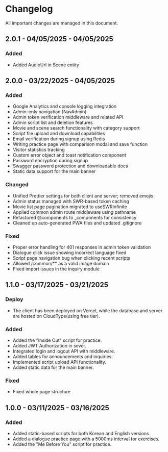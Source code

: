 # Changelog

All important changes are managed in this document.

## 2.0.1 - 04/05/2025 - 04/05/2025

### Added

- Added AudioUrl in Scene entity

## 2.0.0 - 03/22/2025 - 04/05/2025

### Added

- Google Analytics and console logging integration
- Admin-only navigation (NavAdmin)
- Admin token verification middleware and related API
- Admin script list and deletion features
- Movie and scene search functionality with category support
- Script file upload and download capabilities
- Email verification during signup using Redis
- Writing practice page with comparison modal and save function
- Visitor statistics tracking
- Custom error object and toast notification component
- Password encryption during signup
- Swagger password protection and downloadable docs
- Static data support for the main banner

### Changed

- Unified Prettier settings for both client and server; removed emojis
- Admin status managed with SWR-based token caching
- Movie list page pagination migrated to useSWRInfinite
- Applied common admin route middleware using pathname
- Refactored @components to \_components for consistency
- Cleaned up auto-generated PWA files and updated .gitignore

### Fixed

- Proper error handling for 401 responses in admin token validation
- Dialogue click issue showing incorrect language fixed
- Script page navigation bug when clicking recent scripts
- Allowed /common/\*\* as a valid image domain
- Fixed import issues in the inquiry module

## 1.1.0 - 03/17/2025 - 03/21/2025

### Deploy

- The client has been deployed on Vercel, while the database and server are hosted on CloudType(using free tier).

### Added

- Added the "Inside Out" script for practice.
- Added JWT Authorization in sever.
- Integrated login and logout API with middleware.
- Added tables for announcements and inquiries.
- Implemented script upload API functionality.
- Added static data for the main banner.

### Fixed

- Fixed whole page structure

## 1.0.0 - 03/11/2025 - 03/16/2025

### Added

- Added static-based scripts for both Korean and English versions.
- Added a dialogue practice page with a 5000ms interval for exercises.
- Added the "Me Before You" script for practice.
